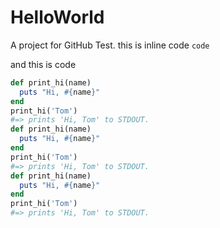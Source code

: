 # HelloWorld
A project for GitHub Test.
this is inline code `code`

and this is code
```ruby linenos
def print_hi(name)
  puts "Hi, #{name}"
end
print_hi('Tom')
#=> prints 'Hi, Tom' to STDOUT.
def print_hi(name)
  puts "Hi, #{name}"
end
print_hi('Tom')
#=> prints 'Hi, Tom' to STDOUT.
def print_hi(name)
  puts "Hi, #{name}"
end
print_hi('Tom')
#=> prints 'Hi, Tom' to STDOUT.
```
